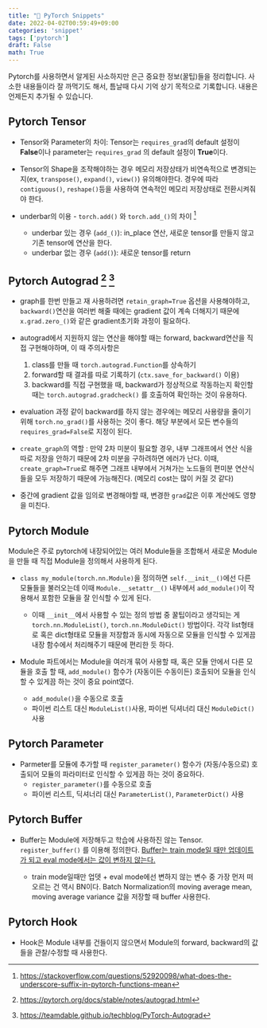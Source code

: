 ```yaml
---
title: "📌 PyTorch Snippets"
date: 2022-04-02T00:59:49+09:00
categories: 'snippet'
tags: ['pytorch']
draft: False
math: True
---
```




 Pytorch를 사용하면서 알게된 사소하지만 은근 중요한 정보(꿀팁)들을 정리합니다. 사소한 내용들이라 잘 까먹기도 해서, 틈날때 다시  기억 상기 목적으로 기록합니다. 내용은 언제든지 추가될 수 있습니다. 



## Pytorch Tensor

- Tensor와 Parameter의 차이: Tensor는 `requires_grad`의 default 설정이 **False**이나 parameter는 `requires_grad` 의 default 설정이 **True**이다.

- Tensor의 Shape을 조작해야하는 경우 메모리 저장상태가 비연속적으로 변경되는지(ex, `transpose()`, `expand()`, `view()`)  유의해야한다. 경우에 따라 `contiguous()`, `reshape()`등을 사용하여 연속적인 메모리 저장상태로 전환시켜줘야 한다.
- underbar의 이용 - `torch.add()` 와 `torch.add_()`의 차이  [^1]
  - underbar 있는 경우 (`add_()`): in_place 연산, 새로운 tensor를 만들지 않고 기존 tensor에 연산을 한다.
  - underbar 없는 경우 (`add()`): 새로운 tensor를 return



## Pytorch Autograd [^2] [^3]

- graph를 한번 만들고 재 사용하려면 `retain_graph=True` 옵션을 사용해야하고, `backward()`연산을 여러번 해줄 때에는 gradient 값이 계속 더해지기 때문에 `x.grad.zero_()`와 같은 gradient초기화 과정이 필요하다.

- autograd에서 지원하지 않는 연산을 해야할 때는 forward, backward연산을 직접 구현해야하며, 이 때 주의사항은 
  1. class를 만들 때 `torch.autograd.Function`를 상속하기
  2. forward할 때 결과를 따로 기록하기 (`ctx.save_for_backward()` 이용)
  3. backward를 직접 구현했을 때, backward가 정상적으로 작동하는지 확인할 때는 `torch.autograd.gradcheck()` 를 호출하여 확인하는 것이 유용하다.
  
- evaluation 과정 같이 backward를 하지 않는 경우에는 메모리 사용량을 줄이기 위해 `torch.no_grad()`를 사용하는 것이 좋다. 해당 부분에서 모든 변수들의 `requires_grad=False`로 지정이 된다.

- `create_graph`의 역할 : 만약 2차 미분이 필요할 경우, 내부 그래프에서 연산 식을 따로 저장을 안하기 때문에 2차 미분을 구하려하면 에러가 난다. 이때, `create_graph=True`로 해주면 그래프 내부에서 거쳐가는 노드들의 편미분 연산식들을 모두 저장하기 때문에 가능해진다. (메모리 cost는 많이 커질 것 같다)

- 중간에 gradient 값을 임의로 변경해야할 때, 변경한 `grad`값은 이후 계산에도 영향을 미친다. 

  

## Pytorch Module

Module은 주로 pytorch에 내장되어있는 여러 Module들을 조합해서 새로운 Module을 만들 때 직접 Module을 정의해서 사용하게 된다.

- `class my_module(torch.nn.Module)`을 정의하면 `self.__init__()`에선 다른 모듈들을 불러오는데 이때 `Module.__setattr__()` 내부에서 `add_module()`이 작용해서 포함한 모듈을 잘 인식할 수 있게 된다.
  - 이때 `__init__`에서 사용할 수 있는 정의 방법 중 꿀팁이라고 생각되는 게 `torch.nn.ModuleList()`, `torch.nn.ModuleDict()` 방법이다. 각각 list형태로 혹은 dict형태로 모듈을 저장함과 동시에 자동으로 모듈을 인식할 수 있게끔 내장 함수에서 처리해주기 때문에 편리한 듯 하다. 

- Module 파트에서는 Module을 여러개 묶어 사용할 때, 혹은 모듈 안에서 다른 모듈을 호출 할 때, `add_module()` 함수가 (자동이든 수동이든) 호출되어 모듈을 인식할 수 있게끔 하는 것이 중요 point였다.
  - `add_module()`을 수동으로 호출
  - 파이썬 리스트 대신 `ModuleList()`사용, 파이썬 딕셔너리 대신 `ModuleDict()`사용



## Pytorch Parameter

- Parmeter를 모듈에 추가할 때 `register_parameter()` 함수가 (자동/수동으로) 호출되어 모듈의 파라미터로 인식할 수 있게끔 하는 것이 중요하다.
  - `register_parameter()`를 수동으로 호출
  - 파이썬 리스트, 딕셔너리 대신 `ParameterList()`, `ParameterDict()` 사용



## Pytorch Buffer

- Buffer는 Module에 저장해두고 학습에 사용하진 않는 Tensor. `register_buffer()` 를 이용해 정의한다. <u>Buffer는 train mode일 때만 업데이트가 되고 eval mode에서는 값이 변하지 않는다.</u> 
  
  -  train mode일때만 업뎃 + eval mode에선 변하지 않는 변수 중 가장 먼저 떠오르는 건 역시 BN이다. Batch Normalization의 moving average mean, moving average variance 값을 저장할 때 buffer 사용한다.
  
  

## Pytorch Hook 

- Hook은 Module 내부를 건들이지 않으면서 Module의 forward, backward의 값들을 관찰/수정할 때 사용한다.





[^1]: https://stackoverflow.com/questions/52920098/what-does-the-underscore-suffix-in-pytorch-functions-mean
[^2]:https://pytorch.org/docs/stable/notes/autograd.html 
[^3]:https://teamdable.github.io/techblog/PyTorch-Autograd